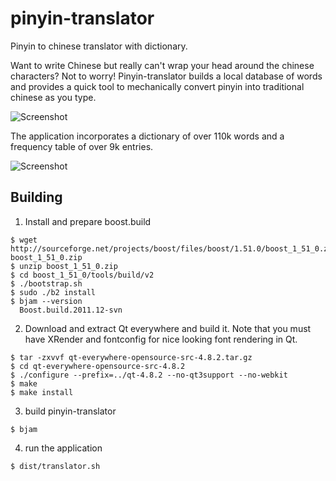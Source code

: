 pinyin-translator
=================

Pinyin to chinese translator with dictionary.

Want to write Chinese but really can't wrap your head around the chinese characters? Not to worry! 
Pinyin-translator builds a local database of words and provides a quick tool to mechanically
convert pinyin into traditional chinese as you type. 

![Screenshot](https://raw.githubusercontent.com/ensisoft/pinyin-translator/master/screens/screenshot.png "Main application window")

The application incorporates a dictionary of over 110k words and a frequency table of over 9k entries.

![Screenshot](https://raw.githubusercontent.com/ensisoft/pinyin-translator/master/screens/dictionary.png "Dictionary window")

Building
----------------

1. Install and prepare boost.build

```
$ wget http://sourceforge.net/projects/boost/files/boost/1.51.0/boost_1_51_0.zip/download boost_1_51_0.zip
$ unzip boost_1_51_0.zip
$ cd boost_1_51_0/tools/build/v2
$ ./bootstrap.sh
$ sudo ./b2 install 
$ bjam --version
  Boost.build.2011.12-svn
```

2. Download and extract Qt everywhere and build it. 
   Note that you must have XRender and fontconfig for nice looking font rendering in Qt.
   
```
$ tar -zxvvf qt-everywhere-opensource-src-4.8.2.tar.gz
$ cd qt-everywhere-opensource-src-4.8.2
$ ./configure --prefix=../qt-4.8.2 --no-qt3support --no-webkit
$ make
$ make install
```

3. build pinyin-translator
```
$ bjam 
```


4. run the application
```
$ dist/translator.sh
```